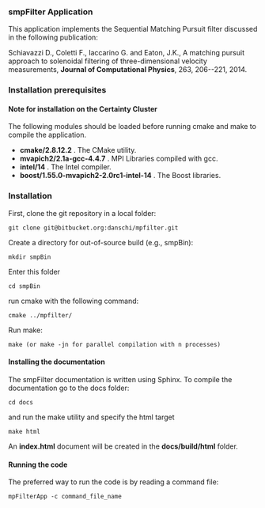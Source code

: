 ### smpFilter Application

This application implements the Sequential Matching Pursuit filter discussed in the following publication:

Schiavazzi D., Coletti F., Iaccarino G. and Eaton, J.K., A matching pursuit approach to solenoidal filtering of three-dimensional velocity measurements, **Journal of Computational Physics**, 263, 206--221, 2014.

### Installation prerequisites

#### Note for installation on the Certainty Cluster

The following modules should be loaded before running cmake and make to compile the application.

- **cmake/2.8.12.2** . The CMake utility.                 
- **mvapich2/2.1a-gcc-4.4.7** . MPI Libraries compiled with gcc.
- **intel/14** . The Intel compiler.
- **boost/1.55.0-mvapich2-2.0rc1-intel-14** . The Boost libraries.

### Installation

First, clone the git repository in a local folder:

```
git clone git@bitbucket.org:danschi/mpfilter.git 
```

Create a directory for out-of-source build (e.g., smpBin):

```
mkdir smpBin
```

Enter this folder 

```
cd smpBin
```

run cmake with the following command:

```
cmake ../mpfilter/
```

Run make:

```
make (or make -jn for parallel compilation with n processes)
```

#### Installing the documentation

The smpFilter documentation is written using Sphinx. To compile the documentation go to the docs folder:

```
cd docs
```

and run the make utility and specify the html target

```
make html
```

An **index.html** document will be created in the **docs/build/html** folder.

#### Running the code

The preferred way to run the code is by reading a command file:

```
mpFilterApp -c command_file_name
```

